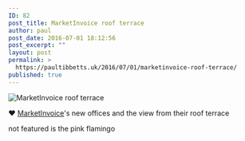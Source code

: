 ```yaml
---
ID: 82
post_title: MarketInvoice roof terrace
author: paul
post_date: 2016-07-01 18:12:56
post_excerpt: ""
layout: post
permalink: >
  https://paultibbetts.uk/2016/07/01/marketinvoice-roof-terrace/
published: true
---
```

<img class="alignnone size-full wp-image-83" src="https://paultibbetts.uk/app/uploads/2016/07/IMG_6885.jpg" alt="MarketInvoice roof terrace" />

❤️ <a href="http://marketinvoice.com">MarketInvoice</a>'s new offices and the view from their roof terrace

not featured is the pink flamingo